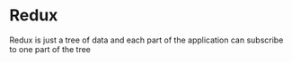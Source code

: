 # Redux

Redux is just a tree of data and each part of the application can subscribe to one part of the tree
